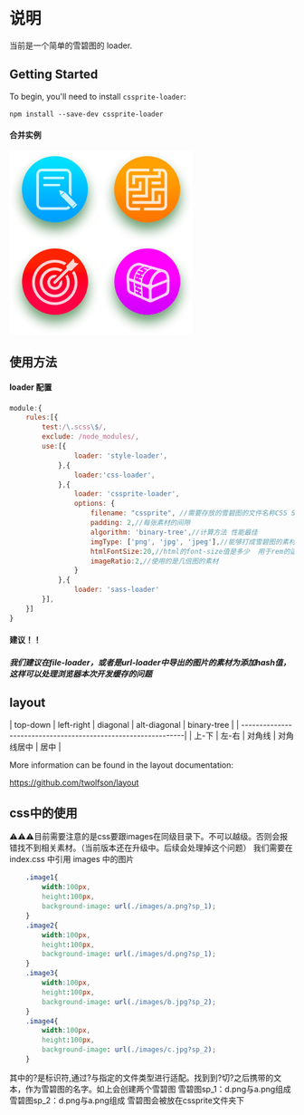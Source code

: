 # 说明

当前是一个简单的雪碧图的 loader.


## Getting Started

To begin, you'll need to install <code>cssprite-loader</code>:

```shell
npm install --save-dev cssprite-loader
```

#### 合并实例
![合并实例](https://github.com/soGooday/test-cssprite-loader/blob/master/quoteImage/sp_3.png "合并实例")

## 使用方法

#### loader 配置
```js
module:{
    rules:[{
        test:/\.scss\$/,
        exclude: /node_modules/, 
        use:[{
                loader: 'style-loader',
            },{
                loader:'css-loader',
            },{
                loader: 'cssprite-loader',
				options: {
                    filename: "cssprite", //需要存放的雪碧图的文件名称CSS Sprites
                    padding: 2,//每张素材的间隙
                    algorithm: 'binary-tree',//计算方法 性能最佳
                    imgType: ['png', 'jpg', 'jpeg'],//能够打成雪碧图的素材类型 直接使用作为正则的匹配
                    htmlFontSize:20,//html的font-size值是多少  用于rem的适配
                    imageRatio:2,//使用的是几倍图的素材
                }
        	},{
                loader: 'sass-loader'
        }],
    }]  
}
``` 
#### 建议！！  
##### 我们建议在file-loader，或者是url-loader中导出的图片的素材为添加hash值，这样可以处理浏览器本次开发缓存的问题 

## layout 

| top-down | left-right | diagonal | alt-diagonal | binary-tree |
| --------------------------------------------------------------|
|   上-下  |    左-右   |  对角线  |  对角线居中   |     居中    |
  

More information can be found in the layout documentation:

https://github.com/twolfson/layout

## css中的使用
⚠️⚠️⚠️目前需要注意的是css要跟images在同级目录下。不可以越级。否则会报错找不到相关素材。（当前版本还在升级中。后续会处理掉这个问题）
我们需要在 index.css 中引用 images 中的图片
```css
    .image1{
        width:100px,
        height:100px,
        background-image: url(./images/a.png?sp_1);
    }
    .image2{
        width:100px,
        height:100px,
        background-image: url(./images/d.png?sp_1);
    }
    .image3{
        width:100px,
        height:100px,
        background-image: url(./images/b.jpg?sp_2);
    }
    .image4{
        width:100px,
        height:100px,
        background-image: url(./images/c.jpg?sp_2);
    }
```
其中的?是标识符,通过?与指定的文件类型进行适配。找到到?切?之后携带的文本，作为雪碧图的名字。如上会创建两个雪碧图
雪碧图sp_1：d.png与a.png组成
雪碧图sp_2：d.png与a.png组成
雪碧图会被放在cssprite文件夹下


